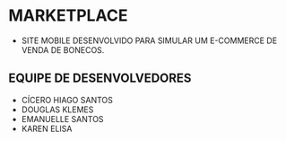 # MARKETPLACE

- SITE MOBILE DESENVOLVIDO PARA SIMULAR UM E-COMMERCE DE VENDA DE BONECOS.


## EQUIPE DE DESENVOLVEDORES

- CÍCERO HIAGO SANTOS
- DOUGLAS KLEMES
- EMANUELLE SANTOS
- KAREN ELISA 